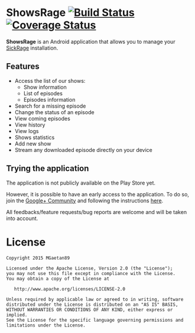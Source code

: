 # ShowsRage [![Build Status](https://travis-ci.org/MGaetan89/ShowsRage.svg?branch=master)](https://travis-ci.org/MGaetan89/ShowsRage) [![Coverage Status](https://coveralls.io/repos/MGaetan89/ShowsRage/badge.svg?branch=master&service=github)](https://coveralls.io/github/MGaetan89/ShowsRage?branch=master)

**ShowsRage** is an Android application that allows you to manage your [SickRage](https://www.sickrage.tv/) installation.

## Features

- Access the list of our shows:
    - Show information
    - List of episodes
    - Episodes information
- Search for a missing episode
- Change the status of an episode
- View coming episodes
- View history
- View logs
- Shows statistics
- Add new show
- Stream any downloaded episode directly on your device

## Trying the application

The application is not publicly available on the Play Store yet.

However, it is possible to have an early access to the application. To do so, join the [Google+ Community](https://plus.google.com/communities/116042659322358505108) and following the instructions [here](https://play.google.com/apps/testing/com.mgaetan89.showsrage).

All feedbacks/feature requests/bug reports are welcome and will be taken into account.

# License

```
Copyright 2015 MGaetan89

Licensed under the Apache License, Version 2.0 (the "License");
you may not use this file except in compliance with the License.
You may obtain a copy of the License at

   http://www.apache.org/licenses/LICENSE-2.0

Unless required by applicable law or agreed to in writing, software
distributed under the License is distributed on an "AS IS" BASIS,
WITHOUT WARRANTIES OR CONDITIONS OF ANY KIND, either express or implied.
See the License for the specific language governing permissions and
limitations under the License.
```
